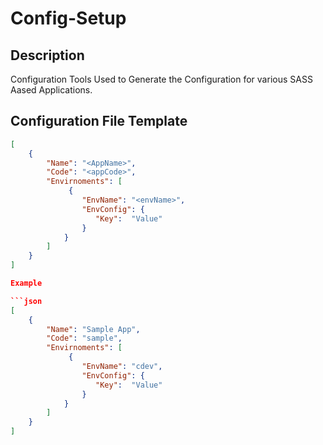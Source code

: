 # Config-Setup

## Description

Configuration Tools Used to Generate the Configuration for various SASS Aased Applications.

## Configuration File Template

```json
[
    {
        "Name": "<AppName>",
        "Code": "<appCode>",
        "Envirnoments": [
             {
                "EnvName": "<envName>",
                "EnvConfig": {
                   "Key":  "Value"
                }
            }
        ]
    }
]

Example 

```json 
[
    {
        "Name": "Sample App",
        "Code": "sample",
        "Envirnoments": [
             {
                "EnvName": "cdev",
                "EnvConfig": {
                   "Key":  "Value"
                }
            }
        ]
    }
]